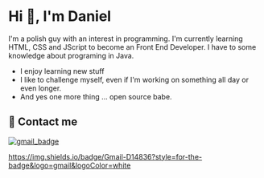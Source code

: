 # Hi 👋, I'm Daniel

I'm a polish guy with an interest in programming. I'm currently learning HTML, CSS and JScript to become an Front End Developer. I have to some knowledge about programing in Java.

- I enjoy learning new stuff 
- I like to challenge myself, even if I'm working on something all day or even longer.
- And yes one more thing ... open source babe.

## 📧 Contact me

[![gmail_badge]](mailto:kontakt.dpretki@gmail.com)  




https://img.shields.io/badge/Gmail-D14836?style=for-the-badge&logo=gmail&logoColor=white
<!-- badges -->
[gmail_badge]: https://img.shields.io/badge/Gmail-D14836?style=for-the-badge&logo=gmail&logoColor=white
[linkedin]: https://img.shields.io/badge/linkedin-%230077B5.svg?style=for-the-badge&logo=linkedin&logoColor=white

<!--
**Endward01/Endward01** is a ✨ _special_ ✨ repository because its `README.md` (this file) appears on your GitHub profile.

Here are some ideas to get you started:

- 🔭 I’m currently working on ...
- 🌱 I’m currently learning ...
- 👯 I’m looking to collaborate on ...
- 🤔 I’m looking for help with ...
- 💬 Ask me about ...
- 📫 How to reach me: ...
- 😄 Pronouns: ...
- ⚡ Fun fact: ...
-->
